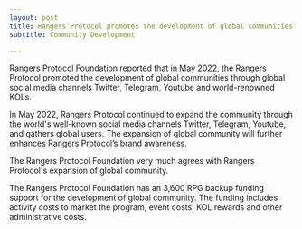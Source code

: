```yaml
---
layout: post
title: Rangers Protocol promotes the development of global communities
subtitle: Community Development

---
```


Rangers Protocol Foundation reported that in May 2022, the Rangers Protocol promoted the development of global communities through global social media channels Twitter, Telegram, Youtube and world-renowned KOLs.

In May 2022, Rangers Protocol continued to expand the community through the world's well-known social media channels Twitter, Telegram, Youtube, and gathers global users. The expansion of global community will further enhances Rangers Protocol’s brand awareness.

The Rangers Protocol Foundation very much agrees with Rangers Protocol's expansion of global community. 

The Rangers Protocol Foundation has an 3,600 RPG backup funding support for the development of global community.  The funding includes activity costs to market the program, event costs, KOL rewards and other administrative costs. 